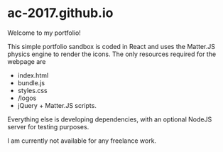 # ac-2017.github.io

Welcome to my portfolio! 

This simple portfolio sandbox is coded in React and uses the Matter.JS physics engine to render the icons. The only resources required for the webpage are 

- index.html
- bundle.js
- styles.css
- /logos
- jQuery + Matter.JS scripts. 

Everything else is developing dependencies, with an optional NodeJS server for testing purposes.

I am currently not available for any freelance work.
